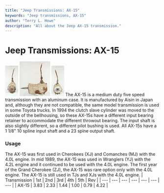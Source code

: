 ```yaml
---
title: "Jeep Transmissions: AX-15"
keywords: "Jeep transmissions, AX-15"
author: "Terry L. Howe"
description: "All about the Jeep AX-15 transmission."
---
```


# Jeep Transmissions: AX-15
[![AX-15 front](/trans/ax15fT.jpg)](/trans/ax15f.jpg)
[![AX-15 side](/trans/ax15sT.jpg)](/trans/ax15s.jpg)
[![AX-15 back](/trans/ax15bT.jpg)](/trans/ax15b.jpg)
The AX-15 is a medium duty five speed transmission with an
aluminum case.
It is manufactured by Aisin in Japan and, although they are not
compatible, the same model transmission is used in some Toyota trucks.
In 1994 the clutch slave cylinder was moved
to the outside of the bellhousing, so these AX-15s have a different
input bearing retainer to accommodate the different throwout bearing.
The input shaft is also slightly different, so a different pilot
bushing is used.  All AX-15s have a 1 1/8" 10 spline input shaft
and a 23 spine output shaft.
### Usage
The AX-15 was first used in Cherokees (XJ) and Comanches (MJ)
with the 4.0L engine.  In mid 1989, the AX-15 was used in Wranglers
(YJ) with the 4.2L engine and it continued to be used with the 4.0L
engine.  The first year of the Grand Cherokee (ZJ), the AX-15 was
rare option only with the 4.0L engine.  The AX-15 is
still used in TJs and XJs with the 4.0L engine.
| Transmission | 1st | 2nd | 3rd | 4th | 5th | Rev |
| --- | --- | --- | --- | --- | --- | --- |
| AX-15 | 3.83 | 2.33 | 1.44 | 1.00 | 0.79 | 4.22 |
